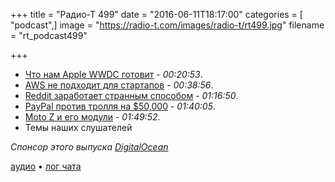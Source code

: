 +++
title = "Радио-Т 499"
date = "2016-06-11T18:17:00"
categories = [ "podcast",]
image = "https://radio-t.com/images/radio-t/rt499.jpg"
filename = "rt_podcast499"

+++

- [Что нам Apple WWDC готовит](http://techcrunch.com/2016/06/10/what-to-expect-at-apples-wwdc-keynote/) - *00:20:53*.
- [AWS не подходит для стартапов](http://www.smashcompany.com/technology/aws-is-inappropriate-for-small-startups-because-its-complexity-demands-a-specialist) - *00:38:56*.
- [Reddit заработает странным способом](http://thenextweb.com/insider/2016/06/07/reddit-may-hit-upon-way-earn-money-without-users-ever-knowing-thats-good-thing/) - *01:16:50*.
- [PayPal против тролля на $50,000](http://thenextweb.com/insider/2016/06/09/paypal-wont-refund-twitch-trolls-50000-in-donations/) - *01:40:05*.
- [Moto Z и его модули](http://www.theverge.com/2016/6/9/11889076/lenovo-moto-z-mod-smartphone-specs-announcement) - *01:49:52*.
- Темы наших слушателей

_Спонсор этого выпуска [DigitalOcean](https://www.digitalocean.com)_

[аудио](http://cdn.radio-t.com/rt_podcast499.mp3) • [лог чата](http://chat.radio-t.com/logs/radio-t-499.html)
<audio src="http://cdn.radio-t.com/rt_podcast499.mp3" preload="none"></audio>

